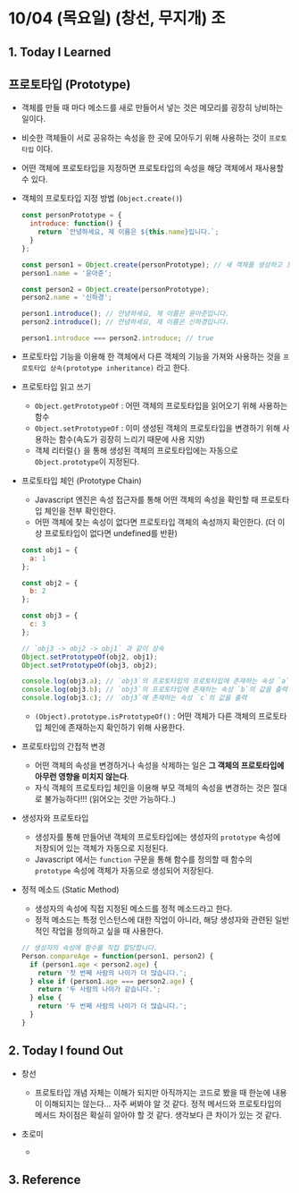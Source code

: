 # 10/04 (목요일) (창선, 무지개) 조 

## 1. Today I Learned

## 프로토타입 (Prototype)

- 객체를 만들 때 마다 메소드를 새로 만들어서 넣는 것은 메모리를 굉장히 낭비하는 일이다.

- 비슷한 객체들이 서로 공유하는 속성을 한 곳에 모아두기 위해 사용하는 것이 `프로토타입` 이다.

- 어떤 객체에 프로토타입을 지정하면 프로토타입의 속성을 해당 객체에서 재사용할 수 있다.

- 객체의 프로토타입 지정 방법 (`Object.create()`)

  ```js
  const personPrototype = {
    introduce: function() {
      return `안녕하세요, 제 이름은 ${this.name}입니다.`;
    }
  };
  
  const person1 = Object.create(personPrototype); // 새 객체를 생성하고 프로토타입을 지정함
  person1.name = '윤아준';
  
  const person2 = Object.create(personPrototype);
  person2.name = '신하경';
  
  person1.introduce(); // 안녕하세요, 제 이름은 윤아준입니다.
  person2.introduce(); // 안녕하세요, 제 이름은 신하경입니다.
  
  person1.introduce === person2.introduce; // true
  ```

- 프로토타입 기능을 이용해 한 객체에서 다른 객체의 기능을 가져와 사용하는 것을 `프로토타입 상속(prototype inheritance)` 라고 한다.

- 프로토타입 읽고 쓰기

  - `Object.getPrototypeOf` : 어떤 객체의 프로토타입을 읽어오기 위해 사용하는 함수
  - `Object.setPrototypeOf` : 이미 생성된 객체의 프로토타입을 변경하기 위해 사용하는 함수(속도가 굉장히 느리기 때문에 사용 지양)
  - 객체 리터럴`{}` 을 통해 생성된 객체의 프로토타입에는 자동으로 `Object.prototype`이 지정된다.

- 프로토타입 체인 (Prototype Chain)

  - Javascript 엔진은 속성 접근자를 통해 어떤 객체의 속성을 확인할 때 프로토타입 체인을 전부 확인한다.
  - 어떤 객체에 찾는 속성이 없다면 프로토타입 객체의 속성까지 확인한다. (더 이상 프로토타입이 없다면 undefined를 반환)

  ```js
  const obj1 = {
    a: 1
  };
  
  const obj2 = {
    b: 2
  };
  
  const obj3 = {
    c: 3
  };
  
  // `obj3 -> obj2 -> obj1` 과 같이 상속
  Object.setPrototypeOf(obj2, obj1);
  Object.setPrototypeOf(obj3, obj2);
  
  console.log(obj3.a); // `obj3`의 프로토타입의 프로토타입에 존재하는 속성 `a`의 값을 출력
  console.log(obj3.b); // `obj3`의 프로토타입에 존재하는 속성 `b`의 값을 출력
  console.log(obj3.c); // `obj3`에 존재하는 속성 `c`의 값을 출력
  ```

  - `(Object).prototype.isPrototypeOf()` : 어떤 객체가 다른 객체의 프로토타입 체인에 존재하는지 확인하기 위해 사용한다.

- 프로토타입의 간접적 변경

  - 어떤 객체의 속성을 변경하거나 속성을 삭제하는 일은 **그 객체의 프로토타입에 아무런 영향을 미치지 않는다**.
  - 자식 객체의 프로토타입 체인을 이용해 부모 객체의 속성을 변경하는 것은 절대로 불가능하다!!! (읽어오는 것만 가능하다..)

- 생성자와 프로토타입

  - 생성자를 통해 만들어낸 객체의 프로토타입에는 생성자의 `prototype` 속성에 저장되어 있는 객체가 자동으로 지정된다.
  - Javascript 에서는 `function` 구문을 통해 함수를 정의할 때 함수의 `prototype` 속성에 객체가 자동으로 생성되어 저장된다.

- 정적 메소드 (Static Method)

  - 생성자의 속성에 직접 지정된 메소드를 정적 메소드라고 한다.
  - 정적 메소드는 특정 인스턴스에 대한 작업이 아니라, 해당 생성자와 관련된 일반적인 작업을 정의하고 싶을 때 사용한다.

  ```js
  // 생성자의 속성에 함수를 직접 할당합니다.
  Person.compareAge = function(person1, person2) {
    if (person1.age < person2.age) {
      return '첫 번째 사람의 나이가 더 많습니다.';
    } else if (person1.age === person2.age) {
      return '두 사람의 나이가 같습니다.';
    } else {
      return '두 번째 사람의 나이가 더 많습니다.';
    }
  }
  ```


## 2. Today I found Out

- 창선
  - 프로토타입 개념 자체는 이해가 되지만 아직까지는 코드로 봤을 때 한눈에 내용이 이해되지는 않는다... 자주 써봐야 알 것 같다. 정적 메서드와 프로토타입의 메서드 차이점은 확실히 알아야 할 것 같다. 생각보다 큰 차이가 있는 것 같다.

- 초로미 

  - 




## 3. Reference 
